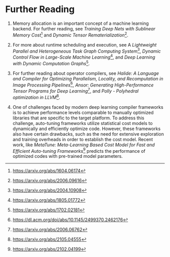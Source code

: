 # Further Reading

1.  Memory allocation is an important concept of a machine learning
    backend. For further reading, see *Training Deep Nets with Sublinear
    Memory Cost*[^1] and *Dynamic Tensor Rematerialization*[^2].

2.  For more about runtime scheduling and execution, see A *Lightweight
    Parallel and Heterogeneous Task Graph Computing System*[^3],
    *Dynamic Control Flow in Large-Scale Machine Learning*[^4], and
    *Deep Learning with Dynamic Computation Graphs*[^5].

3.  For further reading about operator compilers, see *Halide: A
    Language and Compiler for Optimizing Parallelism, Locality, and
    Recomputation in Image Processing Pipelines*[^6], *Ansor: Generating
    High-Performance Tensor Programs for Deep Learning*[^7], and
    *Polly - Polyhedral optimization in LLVM*[^8].

4.  One of challenges faced by modern deep learning compiler frameworks
    is to achieve performance levels comparable to manually optimized
    libraries that are specific to the target platform. To address this
    challenge, auto-tuning frameworks utilize statistical cost models to
    dynamically and efficiently optimize code. However, these frameworks
    also have certain drawbacks, such as the need for extensive
    exploration and training overheads in order to establish the cost
    model. Recent work, like *MetaTune: Meta-Learning Based Cost Model
    for Fast and Efficient Auto-tuning Frameworks*[^9] predicts the
    performance of optimized codes with pre-trained model parameters.

[^1]: <https://arxiv.org/abs/1604.06174>

[^2]: <https://arxiv.org/abs/2006.09616>

[^3]: <https://arxiv.org/abs/2004.10908>

[^4]: <https://arxiv.org/abs/1805.01772>

[^5]: <https://arxiv.org/abs/1702.02181>

[^6]: <https://dl.acm.org/doi/abs/10.1145/2499370.2462176>

[^7]: <https://arxiv.org/abs/2006.06762>

[^8]: <https://arxiv.org/abs/2105.04555>

[^9]: <https://arxiv.org/abs/2102.04199>

